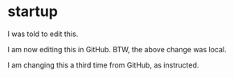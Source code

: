# startup

I was told to edit this.

I am now editing this in GitHub. BTW, the above change was local.

I am changing this a third time from GitHub, as instructed.
